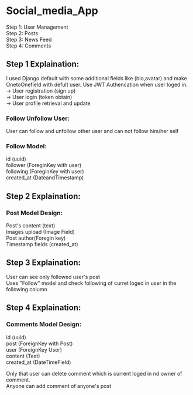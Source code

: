<h1>Social_media_App</h1>
Step 1: User Management <br>
Step 2: Posts <br>
Step 3: News Feed <br>
Step 4: Comments <br>

<h2>Step 1 Explaination:</h2>
I used Django default with some additional fields like (bio,avatar) and make OnetoOnefield with defult user.
Use JWT Authencation when user loged in.
-> User registration (sign up) <br>
-> User login (token obtain) <br>
-> User profile retrieval and update <br>
<h3>Follow Unfollow User:</h3>
User can follow and unfollow other user and can not follow him/her self
<h3>Follow Model:</h3>
id (uuid) <br>
follower (ForeginKey with user) <br>
following (ForeginKey with user) <br>
created_at (DateandTimestamp) <br>

<h2>Step 2 Explaination:</h2>
<h3>Post Model Design:</h3>
Post's content (text) <br>
Images upload (Image Field) <br>
Post author(Foregin  key) <br>
Timestamp fields (created_at) <br>

<h2>Step 3 Explaination:</h2>
User can see only followed user's post <br>
Uses "Follow" model and check following of curret loged in user in the following column <br>

<h2>Step 4 Explaination:</h2>
<h3>Comments Model Design:</h3>
id (uuid) <br>
post (ForeignKey with Post) <br>
user (ForeignKey User) <br>
content (Text) <br>
created_at (DateTimeField) <br>

Only that user can delete comment which is current loged in nd owner of comment. <br>
Anyone can add comment of anyone's post <br>